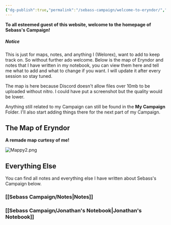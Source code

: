 ```yaml
---
{"dg-publish":true,"permalink":"/sebass-campaign/welcome-to-eryndor/","tags":["gardenEntry"]}
---
```


 **To all esteemed guest of this website, welcome to the homepage of Sebass's Campaign!**
##### Notice 
This is just for maps, notes, and anything I (Welorex), want to add to keep track on. So without further ado welcome. Below is the map of Eryndor and notes that I have written in my notebook, you can view them here and tell me what to add and what to change if you want. I will update it after every session so stay tuned.

The map is here because Discord doesn't allow files over 10mb to be uploaded without nitro. I could have put a screenshot but the quality would be lower.

Anything still related to my Campaign can still be found in the **My Campaign** Folder. I'll also start adding things there for the next part of my Campaign.

## The Map of Eryndor
**A remade map curtesy of me!**

![Mappy2.png](/img/user/Mappy2.png)

## Everything Else
You can find all notes and everything else I have written about Sebass's Campaign below.
### [[Sebass Campaign/Notes\|Notes]]
### [[Sebass Campaign/Jonathan's Notebook\|Jonathan's Notebook]]
